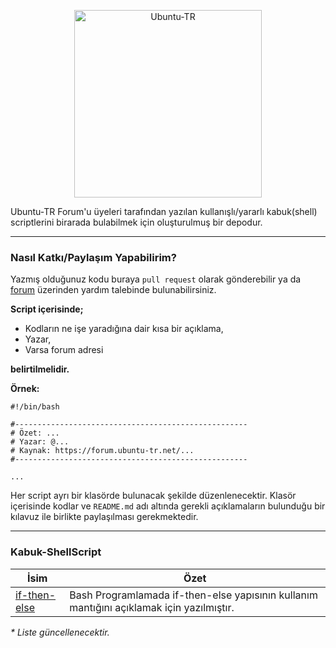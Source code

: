 <p align="center">
  <img src="https://s30.postimg.org/he2l6zgch/logo-ubuntu_cof-orange-hex.jpg" img width=300 height=300 alt="Ubuntu-TR">
</p>

Ubuntu-TR Forum'u üyeleri tarafından yazılan kullanışlı/yararlı kabuk(shell) scriptlerini birarada bulabilmek için oluşturulmuş bir depodur.

---

### Nasıl Katkı/Paylaşım Yapabilirim?
Yazmış olduğunuz kodu buraya `pull request` olarak gönderebilir ya da [forum](https://forum.ubuntu-tr.net/index.php?board=118.0) üzerinden yardım talebinde bulunabilirsiniz.

**Script içerisinde;**
* Kodların ne işe yaradığına dair kısa bir açıklama,
* Yazar,
* Varsa forum adresi

**belirtilmelidir.**


**Örnek:**
```shell
#!/bin/bash

#----------------------------------------------------
# Özet: ...
# Yazar: @...
# Kaynak: https://forum.ubuntu-tr.net/...
#----------------------------------------------------

...
```
Her script ayrı bir klasörde bulunacak şekilde düzenlenecektir. Klasör içerisinde kodlar ve `README.md` adı altında gerekli açıklamaların bulunduğu bir kılavuz ile birlikte paylaşılması gerekmektedir.

---

### Kabuk-ShellScript
| İsim | Özet |
| --- | --- |
| [if-then-else](https://github.com/ubuntu-tr/Kabuk-ShellScript/tree/master/kodlar/ifthenelse) | Bash Programlamada if-then-else yapısının kullanım mantığını açıklamak için yazılmıştır. |

_* Liste güncellenecektir._
